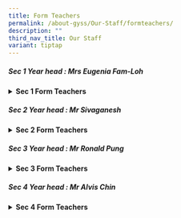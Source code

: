```yaml
---
title: Form Teachers
permalink: /about-gyss/Our-Staff/formteachers/
description: ""
third_nav_title: Our Staff
variant: tiptap
---
```

<h5>Sec 1 Year head : Mrs Eugenia Fam-Loh</h5>
<div data-type="detailGroup" class="isomer-accordion-group isomer-accordion isomer-accordion-white">
<details class="isomer-details">
<summary><strong>Sec 1 Form Teachers</strong>
</summary>
<div data-type="detailsContent" class="isomer-details-content">
<table style="minWidth: 50px">
<colgroup>
<col>
<col>
</colgroup>
<tbody>
<tr>
<td rowspan="1" colspan="1">
<p>1-1</p>
</td>
<td rowspan="1" colspan="1">
<p>Ms Eleri Lin</p>
</td>
</tr>
<tr>
<td rowspan="1" colspan="1">
<p>1-1</p>
</td>
<td rowspan="1" colspan="1">
<p>Mdm Gu</p>
</td>
</tr>
<tr>
<td rowspan="1" colspan="1">
<p>1-2</p>
</td>
<td rowspan="1" colspan="1">
<p>Ms Suvenna Tan</p>
</td>
</tr>
<tr>
<td rowspan="1" colspan="1">
<p>1-2</p>
</td>
<td rowspan="1" colspan="1">
<p>Ms Daphne Wee</p>
</td>
</tr>
<tr>
<td rowspan="1" colspan="1">
<p>1-3</p>
</td>
<td rowspan="1" colspan="1">
<p>Ms Grace Teo</p>
</td>
</tr>
<tr>
<td rowspan="1" colspan="1">
<p>1-3</p>
</td>
<td rowspan="1" colspan="1">
<p>Ms Cheryl Choo</p>
</td>
</tr>
<tr>
<td rowspan="1" colspan="1">
<p>1-4</p>
</td>
<td rowspan="1" colspan="1">
<p>Mr Justin Tan</p>
</td>
</tr>
<tr>
<td rowspan="1" colspan="1">
<p>1-4</p>
</td>
<td rowspan="1" colspan="1">
<p>Mr Raphael Gervasio</p>
</td>
</tr>
<tr>
<td rowspan="1" colspan="1">
<p>1-5</p>
</td>
<td rowspan="1" colspan="1">
<p>Mdm Ratna</p>
</td>
</tr>
<tr>
<td rowspan="1" colspan="1">
<p>1-5</p>
</td>
<td rowspan="1" colspan="1">
<p>Mdm Eunice Teo</p>
</td>
</tr>
<tr>
<td rowspan="1" colspan="1">
<p>1-6</p>
</td>
<td rowspan="1" colspan="1">
<p>Ms Shakhira</p>
</td>
</tr>
<tr>
<td rowspan="1" colspan="1">
<p>1-6</p>
</td>
<td rowspan="1" colspan="1">
<p>Mr Murtaza</p>
</td>
</tr>
</tbody>
</table>
</div>
</details>
</div>
<h5>Sec 2 Year head : Mr Sivaganesh</h5>
<div data-type="detailGroup" class="isomer-accordion-group isomer-accordion isomer-accordion-white">
<details class="isomer-details">
<summary><strong>Sec 2 Form Teachers</strong>
</summary>
<div data-type="detailsContent" class="isomer-details-content">
<table style="minWidth: 50px">
<colgroup>
<col>
<col>
</colgroup>
<tbody>
<tr>
<td rowspan="1" colspan="1">
<p>2E1</p>
</td>
<td rowspan="1" colspan="1">
<p>Miss Jasmine Liew</p>
</td>
</tr>
<tr>
<td rowspan="1" colspan="1">
<p>2E2</p>
</td>
<td rowspan="1" colspan="1">
<p>Miss Maizura&nbsp;</p>
</td>
</tr>
<tr>
<td rowspan="1" colspan="1">
<p>2E3</p>
</td>
<td rowspan="1" colspan="1">
<p>Miss Janelle Tan</p>
</td>
</tr>
<tr>
<td rowspan="1" colspan="1">
<p>2E3</p>
</td>
<td rowspan="1" colspan="1">
<p>Mdm Srinivasan Suganthi</p>
</td>
</tr>
<tr>
<td rowspan="1" colspan="1">
<p>2N1</p>
</td>
<td rowspan="1" colspan="1">
<p>Ms Nicole Lai</p>
</td>
</tr>
<tr>
<td rowspan="1" colspan="1">
<p>2N1</p>
</td>
<td rowspan="1" colspan="1">
<p>Mr Somsadeen</p>
</td>
</tr>
<tr>
<td rowspan="1" colspan="1">
<p>2N2</p>
</td>
<td rowspan="1" colspan="1">
<p>Ms Nadhirah</p>
</td>
</tr>
<tr>
<td rowspan="1" colspan="1">
<p>2N2</p>
</td>
<td rowspan="1" colspan="1">
<p>Mr Tan Tai Ngah</p>
</td>
</tr>
<tr>
<td rowspan="1" colspan="1">
<p>2N3</p>
</td>
<td rowspan="1" colspan="1">
<p>Mr Calvin Cheng</p>
</td>
</tr>
<tr>
<td rowspan="1" colspan="1">
<p>2N3</p>
</td>
<td rowspan="1" colspan="1">
<p>Mdm Adaikalasamy Sagyarani</p>
</td>
</tr>
<tr>
<td rowspan="1" colspan="1">
<p>2T1</p>
</td>
<td rowspan="1" colspan="1">
<p>Ms Angeline Liu</p>
</td>
</tr>
<tr>
<td rowspan="1" colspan="1">
<p>2T1</p>
</td>
<td rowspan="1" colspan="1">
<p>Mrs Wong-Lee Lye Fun</p>
</td>
</tr>
</tbody>
</table>
</div>
</details>
</div>
<h5>Sec 3 Year head : Mr Ronald Pung</h5>
<div data-type="detailGroup" class="isomer-accordion-group isomer-accordion isomer-accordion-white">
<details class="isomer-details">
<summary><strong>Sec 3 Form Teachers</strong>
</summary>
<div data-type="detailsContent" class="isomer-details-content">
<table style="minWidth: 50px">
<colgroup>
<col>
<col>
</colgroup>
<tbody>
<tr>
<td rowspan="1" colspan="1">
<p>3E1</p>
</td>
<td rowspan="1" colspan="1">
<p>Mr Ryan Lim</p>
</td>
</tr>
<tr>
<td rowspan="1" colspan="1">
<p>3E2</p>
</td>
<td rowspan="1" colspan="1">
<p>Mdm Mavis Lee</p>
</td>
</tr>
<tr>
<td rowspan="1" colspan="1">
<p>3E2</p>
</td>
<td rowspan="1" colspan="1">
<p>Miss Louise Kwan&nbsp;</p>
</td>
</tr>
<tr>
<td rowspan="1" colspan="1">
<p>3E3</p>
</td>
<td rowspan="1" colspan="1">
<p>Mr Nicholas Ang</p>
</td>
</tr>
<tr>
<td rowspan="1" colspan="1">
<p>3E4</p>
</td>
<td rowspan="1" colspan="1">
<p>Mr Loh Zhang Wen</p>
</td>
</tr>
<tr>
<td rowspan="1" colspan="1">
<p>3N1</p>
</td>
<td rowspan="1" colspan="1">
<p>Mr Koh Wee Yap</p>
</td>
</tr>
<tr>
<td rowspan="1" colspan="1">
<p>3N1</p>
</td>
<td rowspan="1" colspan="1">
<p>Ms Shan Qi</p>
</td>
</tr>
<tr>
<td rowspan="1" colspan="1">
<p>3N2</p>
</td>
<td rowspan="1" colspan="1">
<p>Mr Kok Woon Poh</p>
</td>
</tr>
<tr>
<td rowspan="1" colspan="1">
<p>3N2</p>
</td>
<td rowspan="1" colspan="1">
<p>Mrs Lim Wan Nah&nbsp;</p>
</td>
</tr>
<tr>
<td rowspan="1" colspan="1">
<p>3N3</p>
</td>
<td rowspan="1" colspan="1">
<p>Mr Zheng Jie</p>
</td>
</tr>
<tr>
<td rowspan="1" colspan="1">
<p>3N3</p>
</td>
<td rowspan="1" colspan="1">
<p>Mdm Cinda Wee</p>
</td>
</tr>
<tr>
<td rowspan="1" colspan="1">
<p>3T1</p>
</td>
<td rowspan="1" colspan="1">
<p>Ms Mardiana</p>
</td>
</tr>
<tr>
<td rowspan="1" colspan="1">
<p>3T1</p>
</td>
<td rowspan="1" colspan="1">
<p>Mdm Ruth Koh</p>
</td>
</tr>
<tr>
<td rowspan="1" colspan="1">
<p>3T1</p>
</td>
<td rowspan="1" colspan="1">
<p>Mr Daryl Chong</p>
</td>
</tr>
</tbody>
</table>
</div>
</details>
</div>
<h5>Sec 4 Year head : Mr Alvis Chin</h5>
<div data-type="detailGroup" class="isomer-accordion-group isomer-accordion isomer-accordion-white">
<details class="isomer-details">
<summary><strong>Sec 4 Form Teachers</strong>
</summary>
<div data-type="detailsContent" class="isomer-details-content">
<table style="minWidth: 50px">
<colgroup>
<col>
<col>
</colgroup>
<tbody>
<tr>
<td rowspan="1" colspan="1">
<p>4E1</p>
</td>
<td rowspan="1" colspan="1">
<p>Mrs Cheng Peng Koon Emily</p>
</td>
</tr>
<tr>
<td rowspan="1" colspan="1">
<p>4E2</p>
</td>
<td rowspan="1" colspan="1">
<p>Miss Nhor Sharafina Binti Sarfrazul Ameen</p>
</td>
</tr>
<tr>
<td rowspan="1" colspan="1">
<p>4E3</p>
</td>
<td rowspan="1" colspan="1">
<p>Ms Charissa Wee Jia Qing</p>
</td>
</tr>
<tr>
<td rowspan="1" colspan="1">
<p>4E4</p>
</td>
<td rowspan="1" colspan="1">
<p>Ms Zhao Xiaomeng</p>
</td>
</tr>
<tr>
<td rowspan="1" colspan="1">
<p>4N1</p>
</td>
<td rowspan="1" colspan="1">
<p>Mr Yeo Yew Hwee Andrew</p>
</td>
</tr>
<tr>
<td rowspan="1" colspan="1">
<p>4N1</p>
</td>
<td rowspan="1" colspan="1">
<p>Mrs Kamali Sebina</p>
</td>
</tr>
<tr>
<td rowspan="1" colspan="1">
<p>4N2</p>
</td>
<td rowspan="1" colspan="1">
<p>Dr Sanuse</p>
</td>
</tr>
<tr>
<td rowspan="1" colspan="1">
<p>4N2</p>
</td>
<td rowspan="1" colspan="1">
<p>Miss Vasuki Rengasamy</p>
</td>
</tr>
<tr>
<td rowspan="1" colspan="1">
<p>4T1</p>
</td>
<td rowspan="1" colspan="1">
<p>Mdm Siti Asnah Bte Basir</p>
</td>
</tr>
<tr>
<td rowspan="1" colspan="1">
<p>4T1</p>
</td>
<td rowspan="1" colspan="1">
<p>Miss Lily Lim</p>
</td>
</tr>
<tr>
<td rowspan="1" colspan="1">
<p>5N1</p>
</td>
<td rowspan="1" colspan="1">
<p>Ms Chuang Chea Chee</p>
</td>
</tr>
</tbody>
</table>
</div>
</details>
</div>
<p></p>
<p></p>
<p></p>